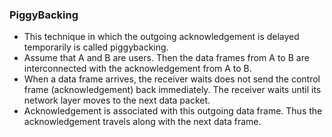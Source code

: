 <h3> PiggyBacking </h3>

- This technique in which the outgoing acknowledgement is delayed temporarily is called piggybacking.
- Assume that A and B are users. Then the data frames from A to B are interconnected with the acknowledgement from A to B.
- When a data frame arrives, the receiver waits does not send the control frame (acknowledgement) back immediately. The receiver waits until its network layer moves to the next data packet.
- Acknowledgement is associated with this outgoing data frame. Thus the acknowledgement travels along with the next data frame.

<img alt="" src="https://media.geeksforgeeks.org/wp-content/uploads/20210427232317/pb.png">
